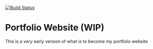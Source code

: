 [![Build Status](https://travis-ci.org/WJXHenry/website.svg?branch=master)](https://travis-ci.org/WJXHenry/website)

# Portfolio Website (WIP)

This is a *very* early version of what is to become my portfolio website